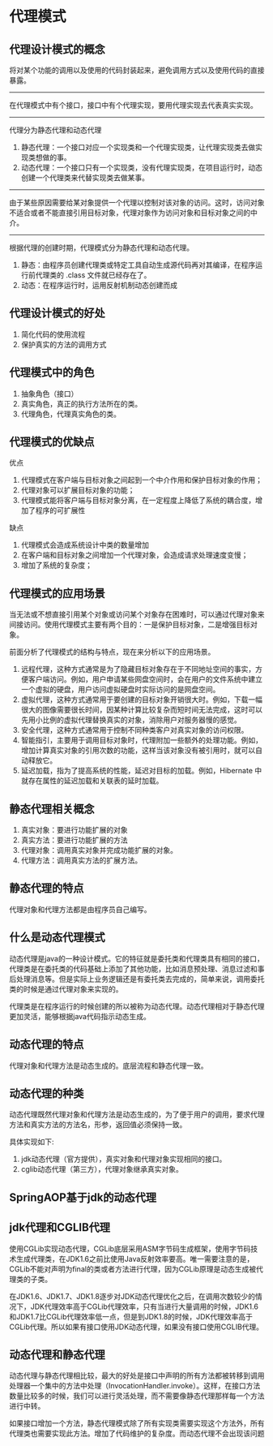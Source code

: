 # 代理模式

## 代理设计模式的概念
将对某个功能的调用以及使用的代码封装起来，避免调用方式以及使用代码的直接暴露。

--- 
在代理模式中有个接口，接口中有个代理实现，要用代理实现去代表真实实现。

---
代理分为静态代理和动态代理
1. 静态代理：一个接口对应一个实现类和一个代理实现类，让代理实现类去做实现类想做的事。
2. 动态代理：一个接口只有一个实现类，没有代理实现类，在项目运行时，动态创建一个代理类来代替实现类去做某事。

---
由于某些原因需要给某对象提供一个代理以控制对该对象的访问。这时，访问对象不适合或者不能直接引用目标对象，代理对象作为访问对象和目标对象之间的中介。


--- 
根据代理的创建时期，代理模式分为静态代理和动态代理。
1. 静态：由程序员创建代理类或特定工具自动生成源代码再对其编译，在程序运行前代理类的 .class 文件就已经存在了。
2. 动态：在程序运行时，运用反射机制动态创建而成

## 代理设计模式的好处
1. 简化代码的使用流程 
2. 保护真实的方法的调用方式

## 代理模式中的角色
1. 抽象角色（接口）
2. 真实角色，真正的执行方法所在的类。
3. 代理角色，代理真实角色的类。

## 代理模式的优缺点
优点
1. 代理模式在客户端与目标对象之间起到一个中介作用和保护目标对象的作用；
2. 代理对象可以扩展目标对象的功能；
3. 代理模式能将客户端与目标对象分离，在一定程度上降低了系统的耦合度，增加了程序的可扩展性

缺点
1. 代理模式会造成系统设计中类的数量增加
2. 在客户端和目标对象之间增加一个代理对象，会造成请求处理速度变慢；
3. 增加了系统的复杂度；

## 代理模式的应用场景

当无法或不想直接引用某个对象或访问某个对象存在困难时，可以通过代理对象来间接访问。使用代理模式主要有两个目的：一是保护目标对象，二是增强目标对象。

前面分析了代理模式的结构与特点，现在来分析以下的应用场景。

1. 远程代理，这种方式通常是为了隐藏目标对象存在于不同地址空间的事实，方便客户端访问。例如，用户申请某些网盘空间时，会在用户的文件系统中建立一个虚拟的硬盘，用户访问虚拟硬盘时实际访问的是网盘空间。
2. 虚拟代理，这种方式通常用于要创建的目标对象开销很大时。例如，下载一幅很大的图像需要很长时间，因某种计算比较复杂而短时间无法完成，这时可以先用小比例的虚拟代理替换真实的对象，消除用户对服务器慢的感觉。
3. 安全代理，这种方式通常用于控制不同种类客户对真实对象的访问权限。
4. 智能指引，主要用于调用目标对象时，代理附加一些额外的处理功能。例如，增加计算真实对象的引用次数的功能，这样当该对象没有被引用时，就可以自动释放它。
5. 延迟加载，指为了提高系统的性能，延迟对目标的加载。例如，Hibernate 中就存在属性的延迟加载和关联表的延时加载。



## 静态代理相关概念
1. 真实对象：要进行功能扩展的对象
2. 真实方法：要进行功能扩展的方法
3. 代理对象：调用真实对象并完成功能扩展的对象。
4. 代理方法：调用真实方法的扩展方法。

## 静态代理的特点
代理对象和代理方法都是由程序员自己编写。

## 什么是动态代理模式

动态代理是java的一种设计模式。它的特征就是委托类和代理类具有相同的接口，代理类是在委托类的代码基础上添加了其他功能，比如消息预处理、消息过滤和事后处理消息等。但是实际上业务逻辑还是有委托类去完成的，简单来说，调用委托类的时候是通过代理对象来实现的。

代理类是在程序运行的时候创建的所以被称为动态代理。动态代理相对于静态代理更加灵活，能够根据java代码指示动态生成。

## 动态代理的特点
代理对象和代理方法是动态生成的。底层流程和静态代理一致。

## 动态代理的种类
动态代理既然代理对象和代理方法是动态生成的，为了便于用户的调用，要求代理方法和真实方法的方法名，形参，返回值必须保持一致。

具体实现如下:
1. jdk动态代理（官方提供），真实对象和代理对象实现相同的接口。
2. cglib动态代理（第三方），代理对象继承真实对象。

## SpringAOP基于jdk的动态代理

## jdk代理和CGLIB代理
使用CGLib实现动态代理，CGLib底层采用ASM字节码生成框架，使用字节码技术生成代理类，在JDK1.6之前比使用Java反射效率要高。唯一需要注意的是，CGLib不能对声明为final的类或者方法进行代理，因为CGLib原理是动态生成被代理类的子类。

在JDK1.6、JDK1.7、JDK1.8逐步对JDK动态代理优化之后，在调用次数较少的情况下，JDK代理效率高于CGLib代理效率，只有当进行大量调用的时候，JDK1.6和JDK1.7比CGLib代理效率低一点，但是到JDK1.8的时候，JDK代理效率高于CGLib代理。所以如果有接口使用JDK动态代理，如果没有接口使用CGLIB代理。

## 动态代理和静态代理
动态代理与静态代理相比较，最大的好处是接口中声明的所有方法都被转移到调用处理器一个集中的方法中处理（InvocationHandler.invoke）。这样，在接口方法数量比较多的时候，我们可以进行灵活处理，而不需要像静态代理那样每一个方法进行中转。

如果接口增加一个方法，静态代理模式除了所有实现类需要实现这个方法外，所有代理类也需要实现此方法。增加了代码维护的复杂度。而动态代理不会出现该问题
